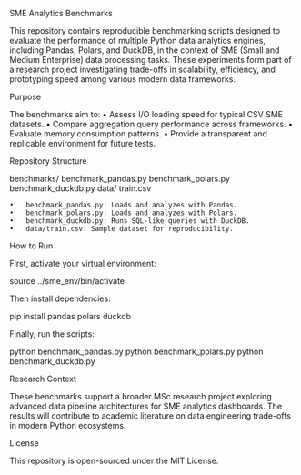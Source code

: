 SME Analytics Benchmarks

This repository contains reproducible benchmarking scripts designed to evaluate the performance of multiple Python data analytics engines, including Pandas, Polars, and DuckDB, in the context of SME (Small and Medium Enterprise) data processing tasks. These experiments form part of a research project investigating trade-offs in scalability, efficiency, and prototyping speed among various modern data frameworks.

Purpose

The benchmarks aim to:
	•	Assess I/O loading speed for typical CSV SME datasets.
	•	Compare aggregation query performance across frameworks.
	•	Evaluate memory consumption patterns.
	•	Provide a transparent and replicable environment for future tests.

Repository Structure

benchmarks/
  benchmark_pandas.py
  benchmark_polars.py
  benchmark_duckdb.py
data/
  train.csv

	•	benchmark_pandas.py: Loads and analyzes with Pandas.
	•	benchmark_polars.py: Loads and analyzes with Polars.
	•	benchmark_duckdb.py: Runs SQL-like queries with DuckDB.
	•	data/train.csv: Sample dataset for reproducibility.

How to Run

First, activate your virtual environment:

source ../sme_env/bin/activate

Then install dependencies:

pip install pandas polars duckdb

Finally, run the scripts:

python benchmark_pandas.py
python benchmark_polars.py
python benchmark_duckdb.py

Research Context

These benchmarks support a broader MSc research project exploring advanced data pipeline architectures for SME analytics dashboards. The results will contribute to academic literature on data engineering trade-offs in modern Python ecosystems.

License

This repository is open-sourced under the MIT License.
